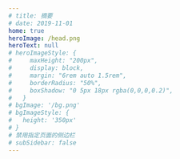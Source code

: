 ```yaml
---
# title: 摘要
# date: 2019-11-01
home: true
heroImage: /head.png
heroText: null
# heroImageStyle: {
#     maxHeight: "200px",
#     display: block,
#     margin: "6rem auto 1.5rem",
#     borderRadius: "50%",
#     boxShadow: "0 5px 18px rgba(0,0,0,0.2)",
#   }
# bgImage: '/bg.png'
# bgImageStyle: {
#   height: '350px'
# }
# 禁用指定页面的侧边栏
# subSidebar: false
---
```

